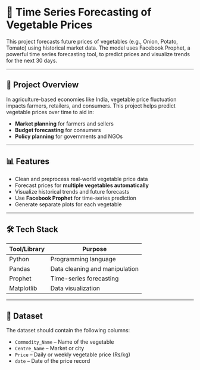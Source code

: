 # 🧅 Time Series Forecasting of Vegetable Prices

This project forecasts future prices of vegetables (e.g., Onion, Potato, Tomato) using historical market data. The model uses Facebook Prophet, a powerful time series forecasting tool, to predict prices and visualize trends for the next 30 days.

---

## 📌 Project Overview

In agriculture-based economies like India, vegetable price fluctuation impacts farmers, retailers, and consumers. This project helps predict vegetable prices over time to aid in:

- **Market planning** for farmers and sellers  
- **Budget forecasting** for consumers  
- **Policy planning** for governments and NGOs

---

## 📊 Features

- Clean and preprocess real-world vegetable price data  
- Forecast prices for **multiple vegetables automatically**  
- Visualize historical trends and future forecasts  
- Use **Facebook Prophet** for time-series prediction  
- Generate separate plots for each vegetable

---

## 🛠️ Tech Stack

| Tool/Library   | Purpose                        |
|----------------|-------------------------------|
| Python         | Programming language           |
| Pandas         | Data cleaning and manipulation |
| Prophet        | Time-series forecasting        |
| Matplotlib     | Data visualization             |

---

## 📁 Dataset

The dataset should contain the following columns:
- `Commodity_Name` – Name of the vegetable
- `Centre_Name` – Market or city 
- `Price` – Daily or weekly vegetable price (Rs/kg)
- `date` – Date of the price record
